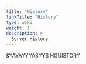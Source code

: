 ```yaml
---
title: "History"
linkTitle: "History"
type: wiki
weight: 1
description: >
  Server History
---
```


&YAYAYYYASYYS HGUISTORY